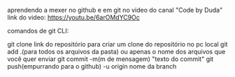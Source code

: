 aprendendo a mexer no github e em git no video do canal "Code by Duda"
link do video: https://youtu.be/6arOMdYC9Oc


comandos de git CLI:

git clone link do repositório para criar um clone do repositório no pc local
git add .(para todos os arquivos da pasta) ou apenas o nome dos arquivos que você quer enviar
git commit -m(m de mensagem) "texto do commit"
git push(empurrando para o github) -u origin nome da branch
